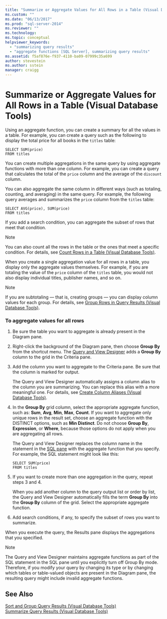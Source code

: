 ```yaml
---
title: "Summarize or Aggregate Values for All Rows in a Table (Visual Database Tools) | Microsoft Docs"
ms.custom: ""
ms.date: "06/13/2017"
ms.prod: "sql-server-2014"
ms.reviewer: ""
ms.technology:
ms.topic: conceptual
helpviewer_keywords: 
  - "summarizing query results"
  - "aggregate functions [SQL Server], summarizing query results"
ms.assetid: f5af876e-f937-4110-ba09-07999c35a699
author: stevestein
ms.author: sstein
manager: craigg
---
```

# Summarize or Aggregate Values for All Rows in a Table (Visual Database Tools)
  Using an aggregate function, you can create a summary for all the values in a table. For example, you can create a query such as the following to display the total price for all books in the `titles` table:  
  
```  
SELECT SUM(price)  
FROM titles  
```  
  
 You can create multiple aggregations in the same query by using aggregate functions with more than one column. For example, you can create a query that calculates the total of the `price` column and the average of the `discount` column.  
  
 You can also aggregate the same column in different ways (such as totaling, counting, and averaging) in the same query. For example, the following query averages and summarizes the `price` column from the `titles` table:  
  
```  
SELECT AVG(price), SUM(price)  
FROM titles  
```  
  
 If you add a search condition, you can aggregate the subset of rows that meet that condition.  
  
> [!NOTE]  
>  You can also count all the rows in the table or the ones that meet a specific condition. For details, see [Count Rows in a Table &#40;Visual Database Tools&#41;](visual-database-tools.md).  
  
 When you create a single aggregation value for all rows in a table, you display only the aggregate values themselves. For example, if you are totaling the value of the `price` column of the `titles` table, you would not also display individual titles, publisher names, and so on.  
  
> [!NOTE]  
>  If you are subtotaling — that is, creating groups — you can display column values for each group. For details, see [Group Rows in Query Results &#40;Visual Database Tools&#41;](group-rows-in-query-results-visual-database-tools.md).  
  
### To aggregate values for all rows  
  
1.  Be sure the table you want to aggregate is already present in the Diagram pane.  
  
2.  Right-click the background of the Diagram pane, then choose **Group By** from the shortcut menu. The [Query and View Designer](query-and-view-designer-tools-visual-database-tools.md) adds a **Group By** column to the grid in the Criteria pane.  
  
3.  Add the column you want to aggregate to the Criteria pane. Be sure that the column is marked for output.  
  
     The Query and View Designer automatically assigns a column alias to the column you are summarizing. You can replace this alias with a more meaningful one. For details, see [Create Column Aliases &#40;Visual Database Tools&#41;](create-column-aliases-visual-database-tools.md).  
  
4.  In the **Group By** grid column, select the appropriate aggregate function, such as: **Sum**, **Avg**, **Min**, **Max**, **Count**. If you want to aggregate only unique rows in the result set, choose an aggregate function with the DISTINCT options, such as **Min Distinct**. Do not choose **Group By**, **Expression**, or **Where**, because those options do not apply when you are aggregating all rows.  
  
     The Query and View Designer replaces the column name in the statement in the [SQL pane](sql-pane-visual-database-tools.md) with the aggregate function that you specify. For example, the SQL statement might look like this:  
  
    ```  
    SELECT SUM(price)  
    FROM titles  
    ```  
  
5.  If you want to create more than one aggregation in the query, repeat steps 3 and 4.  
  
     When you add another column to the query output list or order by list, the Query and View Designer automatically fills the term **Group By** into the **Group By** column of the grid. Select the appropriate aggregate function.  
  
6.  Add search conditions, if any, to specify the subset of rows you want to summarize.  
  
 When you execute the query, the Results pane displays the aggregations that you specified.  
  
> [!NOTE]  
>  The Query and View Designer maintains aggregate functions as part of the SQL statement in the SQL pane until you explicitly turn off Group By mode. Therefore, if you modify your query by changing its type or by changing which tables or table-valued objects are present in the Diagram pane, the resulting query might include invalid aggregate functions.  
  
## See Also  
 [Sort and Group Query Results &#40;Visual Database Tools&#41;](sort-and-group-query-results-visual-database-tools.md)   
 [Summarize Query Results &#40;Visual Database Tools&#41;](summarize-query-results-visual-database-tools.md)  
  
  
